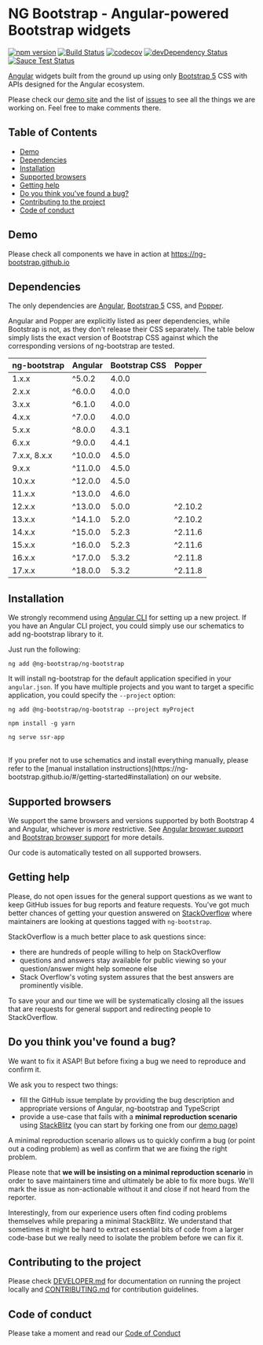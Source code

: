 # NG Bootstrap - Angular-powered Bootstrap widgets

[![npm version](https://badge.fury.io/js/%40ng-bootstrap%2Fng-bootstrap.svg)](https://badge.fury.io/js/%40ng-bootstrap%2Fng-bootstrap)
[![Build Status](https://github.com/ng-bootstrap/ng-bootstrap/workflows/ci/badge.svg?branch=master)](https://github.com/ng-bootstrap/ng-bootstrap/actions)
[![codecov](https://codecov.io/gh/ng-bootstrap/ng-bootstrap/branch/master/graph/badge.svg)](https://codecov.io/gh/ng-bootstrap/ng-bootstrap)
[![devDependency Status](https://david-dm.org/ng-bootstrap/ng-bootstrap/dev-status.svg?branch=master)](https://david-dm.org/ng-bootstrap/ng-bootstrap#info=devDependencies)
[![Sauce Test Status](https://saucelabs.com/browser-matrix/pkozlowski.svg)](https://saucelabs.com/u/pkozlowski)

[Angular](https://angular.io/) widgets built from the ground up using only [Bootstrap 5](https://getbootstrap.com/) CSS with APIs designed for the Angular ecosystem.

Please check our [demo site](https://ng-bootstrap.github.io) and the list of
[issues](https://github.com/ng-bootstrap/ng-bootstrap/issues) to see all the things we are working on. Feel free to make comments there.

## Table of Contents

- [Demo](#demo)
- [Dependencies](#dependencies)
- [Installation](#installation)
- [Supported browsers](#supported-browsers)
- [Getting help](#getting-help)
- [Do you think you've found a bug?](#you-think-youve-found-a-bug)
- [Contributing to the project](#contributing-to-the-project)
- [Code of conduct](#code-of-conduct)

## Demo

Please check all components we have in action at https://ng-bootstrap.github.io

## Dependencies

The only dependencies are [Angular](https://angular.io), [Bootstrap 5](https://getbootstrap.com) CSS, and [Popper](https://popper.js.org/).

Angular and Popper are explicitly listed as peer dependencies, while Bootstrap is not, as they don't release their CSS separately. The table below simply lists the exact version of Bootstrap CSS against which the corresponding versions of ng-bootstrap are tested.

| ng-bootstrap | Angular | Bootstrap CSS | Popper  |
| ------------ | ------- | ------------- | ------- |
| 1.x.x        | ^5.0.2  | 4.0.0         |         |
| 2.x.x        | ^6.0.0  | 4.0.0         |         |
| 3.x.x        | ^6.1.0  | 4.0.0         |         |
| 4.x.x        | ^7.0.0  | 4.0.0         |         |
| 5.x.x        | ^8.0.0  | 4.3.1         |         |
| 6.x.x        | ^9.0.0  | 4.4.1         |         |
| 7.x.x, 8.x.x | ^10.0.0 | 4.5.0         |         |
| 9.x.x        | ^11.0.0 | 4.5.0         |         |
| 10.x.x       | ^12.0.0 | 4.5.0         |         |
| 11.x.x       | ^13.0.0 | 4.6.0         |         |
| 12.x.x       | ^13.0.0 | 5.0.0         | ^2.10.2 |
| 13.x.x       | ^14.1.0 | 5.2.0         | ^2.10.2 |
| 14.x.x       | ^15.0.0 | 5.2.3         | ^2.11.6 |
| 15.x.x       | ^16.0.0 | 5.2.3         | ^2.11.6 |
| 16.x.x       | ^17.0.0 | 5.3.2         | ^2.11.8 |
| 17.x.x       | ^18.0.0 | 5.3.2         | ^2.11.8 |

## Installation

We strongly recommend using [Angular CLI](https://cli.angular.io) for setting up a new project. If you have an Angular CLI project, you could simply use our schematics to add ng-bootstrap library to it.

Just run the following:

```shell
ng add @ng-bootstrap/ng-bootstrap
```

It will install ng-bootstrap for the default application specified in your `angular.json`.
If you have multiple projects and you want to target a specific application, you could specify the `--project` option:

```shell
ng add @ng-bootstrap/ng-bootstrap --project myProject
```

```
npm install -g yarn
```

```
ng serve ssr-app
```
<br>
If you prefer not to use schematics and install everything manually, please refer to the
[manual installation instructions](https://ng-bootstrap.github.io/#/getting-started#installation) on our website.

## Supported browsers

We support the same browsers and versions supported by both Bootstrap 4 and Angular, whichever is _more_ restrictive. See [Angular browser support](https://angular.io/guide/browser-support) and [Bootstrap browser support](https://getbootstrap.com/docs/5.1/getting-started/browsers-devices/#supported-browsers) for more details.

Our code is automatically tested on all supported browsers.

## Getting help

Please, do not open issues for the general support questions as we want to keep GitHub issues for bug reports and feature requests. You've got much better chances of getting your question answered on [StackOverflow](http://stackoverflow.com/questions/tagged/ng-bootstrap) where maintainers are looking at questions tagged with `ng-bootstrap`.

StackOverflow is a much better place to ask questions since:

- there are hundreds of people willing to help on StackOverflow
- questions and answers stay available for public viewing so your question/answer might help someone else
- Stack Overflow's voting system assures that the best answers are prominently visible.

To save your and our time we will be systematically closing all the issues that are requests for general support and redirecting people to StackOverflow.

## Do you think you've found a bug?

We want to fix it ASAP! But before fixing a bug we need to reproduce and confirm it.

We ask you to respect two things:

- fill the GitHub issue template by providing the bug description and appropriate versions of Angular, ng-bootstrap and TypeScript
- provide a use-case that fails with a **minimal reproduction scenario** using [StackBlitz](https://stackblitz.com) (you can start by forking one from our [demo page](https://ng-bootstrap.github.io/#/components))

A minimal reproduction scenario allows us to quickly confirm a bug (or point out a coding problem) as well as confirm that we are fixing the right problem.

Please note that **we will be insisting on a minimal reproduction scenario** in order to save maintainers time and ultimately be able to fix more bugs. We'll mark the issue as non-actionable without it and close if not heard from the reporter.

Interestingly, from our experience users often find coding problems themselves while preparing a minimal StackBlitz. We understand that sometimes it might be hard to extract essential bits of code from a larger code-base but we really need to isolate the problem before we can fix it.

## Contributing to the project

Please check [DEVELOPER.md](DEVELOPER.md) for documentation on running the project locally and [CONTRIBUTING.md](CONTRIBUTING.md) for contribution guidelines.

## Code of conduct

Please take a moment and read our [Code of Conduct](CODE_OF_CONDUCT.md)

